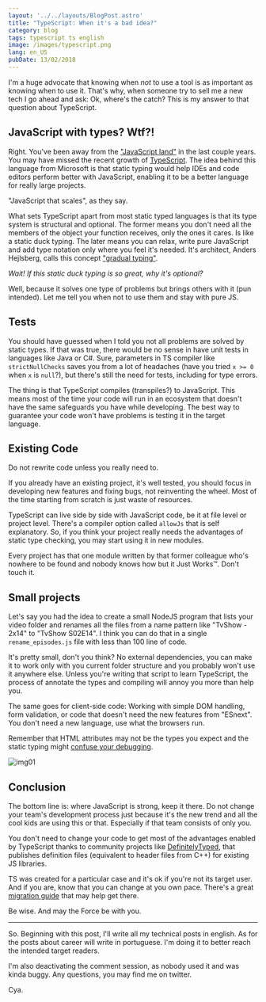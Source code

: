 ```yaml
---
layout: '../../layouts/BlogPost.astro'
title: "TypeScript: When it's a bad idea?"
category: blog
tags: typescript ts english
image: /images/typescript.png
lang: en_US
pubDate: 13/02/2018
---
```


I'm a huge advocate that knowing when _not_ to use a tool is as important as knowing when to use it.
That's why, when someone try to sell me a new tech I go ahead and ask: Ok, where's the catch? This
is my answer to that question about TypeScript.

## JavaScript with types? Wtf?!

Right. You've been away from the ["JavaScript land"][js01] in the last couple years. You may have
missed the recent growth of [TypeScript][ts01]. The idea behind this language from Microsoft is that
static typing would help IDEs and code editors perform better with JavaScript, enabling it to be a
better language for really large projects.

"JavaScript that scales", as they say.

What sets TypeScript apart from most static typed languages is that its type system is structural
and optional. The former means you don't need all the members of the object your function receives,
only the ones it cares. Is like a static duck typing. The later means you can relax, write pure
JavaScript and add type notation only where you feel it's needed. It's architect, Anders Hejlsberg,
calls this concept ["gradual typing"][ts02].

_Wait! If this static duck typing is so great, why it's optional?_

Well, because it solves one type of problems but brings others with it (pun intended). Let me tell
you when not to use them and stay with pure JS.

## Tests

You should have guessed when I told you not all problems are solved by static types. If that was
true, there would be no sense in have unit tests in languages like Java or C#. Sure, parameters in
TS compiler like `strictNullChecks` saves you from a lot of headaches (have you tried `x >= 0` when
`x` is `null`?), but there's still the need for tests, including for type errors.

The thing is that TypeScript compiles (transpiles?) to JavaScript. This means most of the time your
code will run in an ecosystem that doesn't have the same safeguards you have while developing. The
best way to guarantee your code won't have problems is testing it in the target language.

## Existing Code

Do not rewrite code unless you really need to.

If you already have an existing project, it's well tested, you should focus in developing new
features and fixing bugs, not reinventing the wheel. Most of the time starting from scratch is just
waste of resources.

TypeScript can live side by side with JavaScript code, be it at file level or project level. There's
a compiler option called `allowJs` that is self explanatory. So, if you think your project really
needs the advantages of static type checking, you may start using it in new modules.

Every project has that one module written by that former colleague who's nowhere to be found and
nobody knows how but it Just Works&trade;. Don't touch it.

## Small projects

Let's say you had the idea to create a small NodeJS program that lists your video folder and renames
all the files from a name pattern like "TvShow - 2x14" to "TvShow S02E14". I think you can do that
in a single `rename_episodes.js` file with less than 100 line of code.

It's pretty small, don't you think? No external dependencies, you can make it to work only with you
current folder structure and you probably won't use it anywhere else. Unless you're writing that
script to learn TypeScript, the process of annotate the types and compiling will annoy you more than
help you.

The same goes for client-side code: Working with simple DOM handling, form validation, or code that
doesn't need the new features from "ESnext". You don't need a new language, use what the browsers
run.

Remember that HTML attributes may not be the types you expect and the static typing might [confuse
your debugging][js02].

![img01]

## Conclusion

The bottom line is: where JavaScript is strong, keep it there. Do not change your team's development
process just because it's the new trend and all the cool kids are using this or that. Especially if
that team consists of only you.

You don't need to change your code to get most of the advantages enabled by TypeScript thanks to
community projects like [DefinitelyTyped][ts03], that publishes definition files (equivalent to
header files from C++) for existing JS libraries.

TS was created for a particular case and it's ok if you're not its target user. And if you are, know
that you can change at you own pace. There's a great [migration guide][ts04] that may help get
there.

Be wise. And may the Force be with you.

---

So. Beginning with this post, I'll write all my technical posts in english. As for the posts about
career will write in portuguese. I'm doing it to better reach the intended target readers.

I'm also deactivating the comment session, as nobody used it and was kinda buggy. Any questions, you
may find me on twitter.

Cya.

[img01]: /images/typescript.png
[js01]:
  https://hackernoon.com/how-it-feels-to-learn-javascript-in-2016-d3a717dd577f
  'How it feels to learn javascript in 2016'
[js02]:
  https://blog.jayway.com/2016/05/06/typescript-web-and-the-illusive-type-safety-advantage/
  'TypeScript, web and the illusive type-safety-advantage'
[ts01]: https://www.typescriptlang.org "TypeScript's official page"
[ts02]:
  https://www.youtube.com/watch?v=O5uaIwM-7pU
  '.NET Rocks! #1460 - TypeScript and Beyond with Anders Hejlsberg'
[ts03]: http://definitelytyped.org/ 'DefinitelyTyped project page'
[ts04]:
  https://github.com/Microsoft/TypeScript-React-Conversion-Guide#typescript-react-conversion-guide
  'TypeScript React Conversion Guide'

